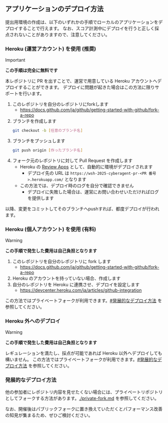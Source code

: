 ## アプリケーションのデプロイ方法

提出用環境の作成は、以下のいずれかの手順でローカルのアプリケーションをデプロイすることで行えます。
なお、スコア計測中にデプロイを行うと正しく採点されないことがありますので、注意してください。

### Heroku (運営アカウント) を使用 (推奨)

> [!IMPORTANT]
>
> **この手順は完全に無料です**

本レポジトリに PR を出すことで、運営で用意している Heroku アカウントへデプロイすることができます。
デプロイに問題が起きた場合はこの方法に限りサポートを行います。

1. このレポジトリを自分のレポジトリにforkします
   - https://docs.github.com/ja/github/getting-started-with-github/fork-a-repo
2. ブランチを作成します
   ```bash
   git checkout -b [任意のブランチ名]
   ```
3. ブランチをプッシュします
   ```bash
   git push origin [作ったブランチ名]
   ```
4. フォーク元のレポジトリに対して Pull Request を作成します
   - Heroku の [Review Apps](https://devcenter.heroku.com/articles/github-integration-review-apps) として、自動的に環境がデプロイされます
     - デプロイ先の URL は `https://wsh-2025-cyberagent-pr-<PR 番号>.herokuapp.com/` となります
   - この方法では、デプロイ時のログを自分で確認できません
     - デプロイに失敗した場合は、運営にお問い合わせいただければログを提供します

以降、変更をコミットしてそのブランチへpushすれば、都度デプロイが行われます。

### Heroku (個人アカウント) を使用 (有料)

> [!WARNING]
>
> **この手順で発生した費用は自己負担となります**

1. このレポジトリを自分のレポジトリに fork します
   - https://docs.github.com/ja/github/getting-started-with-github/fork-a-repo
2. Heroku のアカウントを持っていない場合、作成します
3. 自分のレポジトリを Heroku に連携させ、デプロイを設定します
   - https://devcenter.heroku.com/ja/articles/github-integration

この方法ではプライベートフォークが利用できます。[#発展的なデプロイ方法](#発展的なデプロイ方法) を参照してください。

### Heroku 外へのデプロイ

> [!WARNING]
>
> **この手順で発生した費用は自己負担となります**

レギュレーションを満たし、採点が可能であれば Heroku 以外へデプロイしても構いません。
この方法ではプライベートフォークが利用できます。[#発展的なデプロイ方法](#発展的なデプロイ方法) を参照してください。

### 発展的なデプロイ方法

他の参加者にレポジトリ内容を見せたくない場合には、プライベートリポジトリとしてフォークする方法があります。[./private-fork.md](./private-fork.md) を参照してください。

なお、開催後はパブリックフォークに置き換えていただくとパフォーマンス改善の知見が集まるため、ぜひご検討ください。

